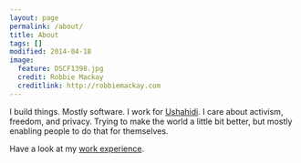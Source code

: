 ```yaml
---
layout: page
permalink: /about/
title: About
tags: []
modified: 2014-04-18
image:
  feature: DSCF1398.jpg
  credit: Robbie Mackay
  creditlink: http://robbiemackay.com
---
```


I build things. Mostly software. I work for [Ushahidi](http://ushahidi.com).
I care about activism, freedom, and privacy. Trying to make the world a little bit better, but mostly enabling people to do that for themselves.

Have a look at my [work experience](/resume/).
